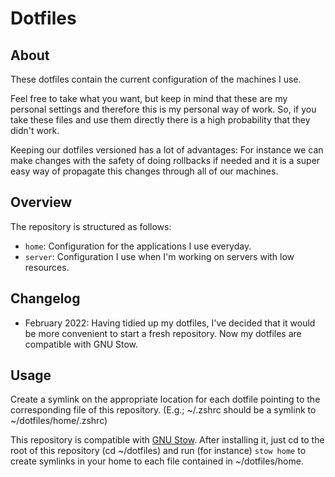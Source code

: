 # Dotfiles

## About

These dotfiles contain the current configuration of the machines I use.

Feel free to take what you want, but keep in mind that these are my personal
settings and therefore this is my personal way of work. So, if you take these
files and use them directly there is a high probability that they didn't work.

Keeping our dotfiles versioned has a lot of advantages: For instance we can
make changes with the safety of doing rollbacks if needed and it is a super easy
way of propagate this changes through all of our machines.

## Overview
The repository is structured as follows:
* `home`: Configuration for the applications I use everyday.
* `server`: Configuration I use when I'm working on servers with low resources.

## Changelog

- February 2022: Having tidied up my dotfiles, I've decided that it would be
more convenient to start a fresh repository. Now my dotfiles are compatible with
GNU Stow.

## Usage
Create a symlink on the appropriate location for each dotfile pointing to the
corresponding file of this repository. (E.g.; ~/.zshrc should be a symlink to 
~/dotfiles/home/.zshrc)

This repository is compatible with [GNU Stow](https://www.gnu.org/s/stow). 
After installing it, just cd to the root of this repository (cd ~/dotfiles) 
and run (for instance) `stow home` to create symlinks in your home to each file
contained in ~/dotfiles/home.
